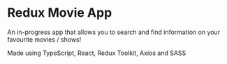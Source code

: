 # Redux Movie App

An in-progress app that allows you to search and find information on your favourite movies / shows!

Made using TypeScript, React, Redux Toolkit, Axios and SASS